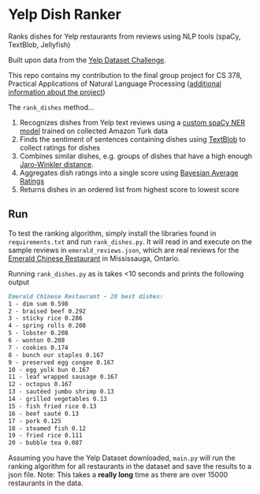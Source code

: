 # Yelp Dish Ranker
Ranks dishes for Yelp restaurants from reviews using NLP tools (spaCy, TextBlob, Jellyfish)

Built upon data from the [Yelp Dataset Challenge](https://www.yelp.com/dataset/challenge). 

This repo contains my contribution to the final group project for CS 378, Practical Applications of Natural Language Processing ([additional information about the project](https://drive.google.com/file/d/1mAWVMVX-FmyH9mKzTuVpU-LFHbdkc2EF/view?usp=sharing))

The `rank_dishes` method...
1. Recognizes dishes from Yelp text reviews using a [custom spaCy NER model](https://spacy.io/usage/training#ner) trained on collected Amazon Turk data
2. Finds the sentiment of sentences containing dishes using [TextBlob](https://textblob.readthedocs.io/en/dev/quickstart.html#sentiment-analysis) to collect ratings for dishes
3. Combines similar dishes, e.g. groups of dishes that have a high enough [Jaro-Winkler distance](https://jellyfish.readthedocs.io/en/latest/comparison.html#jaro-winkler-distance).
4. Aggregates dish ratings into a single score using [Bayesian Average Ratings](http://www.evanmiller.org/bayesian-average-ratings.html)
5. Returns dishes in an ordered list from highest score to lowest score

## Run
To test the ranking algorithm, simply install the libraries found in `requirements.txt` and run `rank_dishes.py`. It will read in and execute on the sample reviews in `emerald_reviews.json`, which are real reviews for the [Emerald Chinese Restaurant](https://www.yelp.com/biz/emerald-chinese-restaurant-mississauga) in Mississauga, Ontario.

Running `rank_dishes.py` as is takes <10 seconds and prints the following output
```markdown
Emerald Chinese Restaurant - 20 best dishes:
1 - dim sum 0.598
2 - braised beef 0.292
3 - sticky rice 0.286
4 - spring rolls 0.208
5 - lobster 0.208
6 - wonton 0.208
7 - cookies 0.174
8 - bunch our staples 0.167
9 - preserved egg congee 0.167
10 - egg yolk bun 0.167
11 - leaf wrapped sausage 0.167
12 - octopus 0.167
13 - sautéed jumbo shrimp 0.13
14 - grilled vegetables 0.13
15 - fish fried rice 0.13
16 - beef sauté 0.13
17 - pork 0.125
18 - steamed fish 0.12
19 - fried rice 0.111
20 - bubble tea 0.087
```

Assuming you have the Yelp Dataset downloaded, `main.py` will run the ranking algorithm for all restaurants in the dataset and save the results to a json file. Note: This takes a **really long** time as there are over 15000 restaurants in the data.
